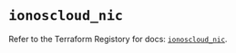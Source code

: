 # `ionoscloud_nic`

Refer to the Terraform Registory for docs: [`ionoscloud_nic`](https://www.terraform.io/docs/providers/ionoscloud/r/nic).

